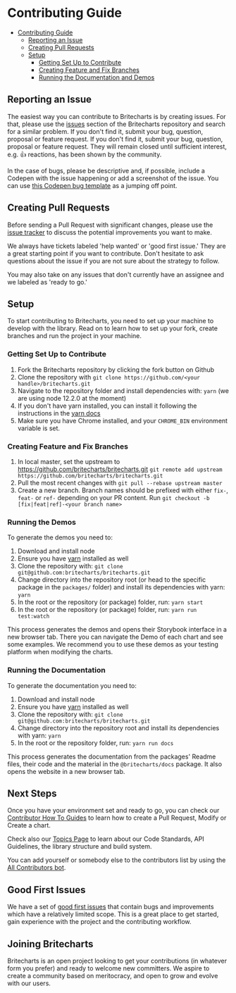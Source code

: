 # Contributing Guide

<!-- @import "[TOC]" {cmd="toc" depthFrom=1 depthTo=6 orderedList=false} -->

<!-- code_chunk_output -->

* [Contributing Guide](#contributing-guide)
	* [Reporting an Issue](#reporting-an-issue)
	* [Creating Pull Requests](#creating-pull-requests)
	* [Setup](#setup)
		* [Getting Set Up to Contribute](#getting-set-up-to-contribute)
		* [Creating Feature and Fix Branches](#creating-feature-and-fix-branches)
		* [Running the Documentation and Demos](#running-the-documentation-and-demos)

<!-- /code_chunk_output -->

## Reporting an Issue
The easiest way you can contribute to Britecharts is by creating issues. For that, please use the [issues][issues] section of the Britecharts repository and search for a similar problem. If you don't find it, submit your bug, question, proposal or feature request. If you don't find it, submit your bug, question, proposal or feature request. They will remain closed until sufficient interest, e.g. 👍 reactions, has been shown by the community.

In the case of bugs, please be descriptive and, if possible, include a Codepen with the issue happening or add a screenshot of the issue. You can use [this Codepen bug template](https://codepen.io/Britecharts/pen/PRyZNy?editors=1010#0) as a jumping off point.


## Creating Pull Requests
Before sending a Pull Request with significant changes, please use the [issue tracker][issues] to discuss the potential improvements you want to make.

We always have tickets labeled 'help wanted' or 'good first issue.' They are a great starting point if you want to contribute. Don't hesitate to ask questions about the issue if you are not sure about the strategy to follow.

You may also take on any issues that don't currently have an assignee and we labeled as 'ready to go.'

## Setup
To start contributing to Britecharts, you need to set up your machine to develop with the library. Read on to learn how to set up your fork, create branches and run the project in your machine.

### Getting Set Up to Contribute
1. Fork the Britecharts repository by clicking the fork button on Github
2. Clone the repository with `git clone https://github.com/<your handle>/britecharts.git`
3. Navigate to the repository folder and install dependencies with: `yarn` (we are using node 12.2.0 at the moment)
4. If you don't have yarn installed, you can install it following the instructions in the [yarn docs][yarn]
5. Make sure you have Chrome installed, and your `CHROME_BIN` environment variable is set.

### Creating Feature and Fix Branches
1. In local master, set the upstream to https://github.com/britecharts/britecharts.git
`git remote add upstream https://github.com/britecharts/britecharts.git`
2. Pull the most recent changes with `git pull --rebase upstream master`
3. Create a new branch. Branch names should be prefixed with either `fix-`, `feat-` or `ref-` depending on your PR content. Run `git checkout -b [fix|feat|ref]-<your branch name>`

### Running the Demos
To generate the demos you need to:

1. Download and install node
1. Ensure you have [yarn][yarn] installed as well
1. Clone the repository with:
    `git clone git@github.com:britecharts/britecharts.git`
1. Change directory into the repository root (or head to the specific package in the `packages/` folder) and install its dependencies with yarn:
    `yarn`
1. In the root or the repository (or package) folder, run:
    `yarn start`
1. In the root or the repository (or package) folder, run:
    `yarn run test:watch`

This process generates the demos and opens their Storybook interface in a new browser tab. There you can navigate the Demo of each chart and see some examples. We recommend you to use these demos as your testing platform when modifying the charts.

### Running the Documentation
To generate the documentation you need to:

1. Download and install node
1. Ensure you have [yarn][yarn] installed as well
1. Clone the repository with:
    `git clone git@github.com:britecharts/britecharts.git`
1. Change directory into the repository root and install its dependencies with yarn:
    `yarn`
1. In the root or the repository folder, run:
    `yarn run docs`

This process generates the documentation from the packages' Readme files, their code and the material in the `@britecharts/docs` package. It also opens the website in a new browser tab.

## Next Steps
Once you have your environment set and ready to go, you can check our [Contributor How To Guides][contributorHowTo] to learn how to create a Pull Request, Modify or Create a chart.

Check also our [Topics Page][topicsPage] to learn about our Code Standards, API Guidelines, the library structure and build system.

You can add yourself or somebody else to the contributors list by using the [All Contributors bot][allContributorsBot].

## Good First Issues
We have a set of [good first issues][good-first-issues] that contain bugs and improvements which have a relatively limited scope. This is a great place to get started, gain experience with the project and the contributing workflow.

## Joining Britecharts
Britecharts is an open project looking to get your contributions (in whatever form you prefer) and ready to welcome new committers. We aspire to create a community based on meritocracy, and open to grow and evolve with our users.

[yarn]: https://yarnpkg.com/lang/en/docs/install/
[issues]: https://github.com/britecharts/britecharts/issues
[contributorHowTo]: **
[topicsPage]: **
[allContributorsBot]: https://allcontributors.org/docs/en/bot/usage
[good-first-issues]: https://github.com/britecharts/britecharts/issues?q=is%3Aissue+is%3Aopen+sort%3Aupdated-desc+label%3A%22good+first+issue%22